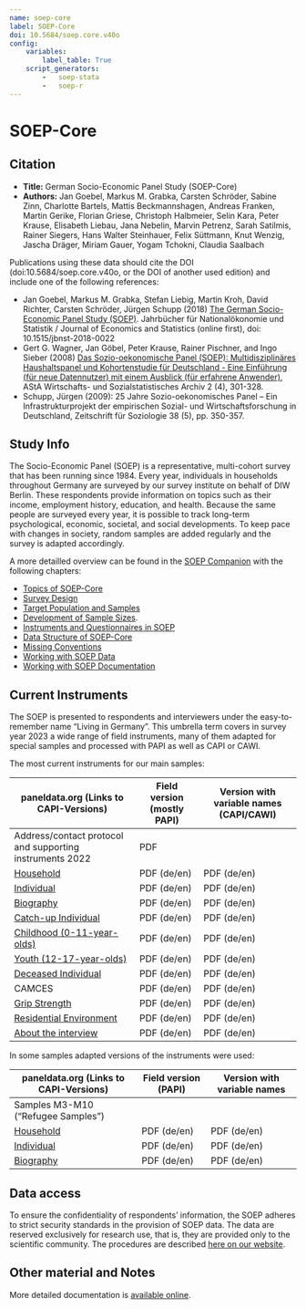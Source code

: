 ```yaml
---
name: soep-core
label: SOEP-Core
doi: 10.5684/soep.core.v40o
config:
    variables:
        label_table: True
    script_generators:
        -   soep-stata
        -   soep-r
---
```


# SOEP-Core

## Citation

* **Title:** German Socio-Economic Panel Study (SOEP-Core)
* **Authors:**  Jan Goebel, Markus M. Grabka, Carsten Schröder, Sabine Zinn, Charlotte Bartels, Mattis Beckmannshagen, Andreas Franken, Martin Gerike, Florian Griese, Christoph Halbmeier, Selin Kara, Peter Krause, Elisabeth Liebau, Jana Nebelin, Marvin Petrenz, Sarah Satilmis, Rainer Siegers, Hans Walter Steinhauer, Felix Süttmann, Knut Wenzig, Jascha Dräger, Miriam Gauer, Yogam Tchokni, Claudia Saalbach

Publications using these data should cite the DOI (doi:10.5684/soep.core.v40o, or the DOI of another used edition) and include one of the following references:

* Jan Goebel, Markus M. Grabka, Stefan Liebig, Martin Kroh, David Richter, Carsten Schröder, Jürgen Schupp (2018) [The German Socio-Economic Panel Study (SOEP)](https://doi.org/10.1515/jbnst-2018-0022). Jahrbücher für Nationalökonomie und Statistik / Journal of Economics and Statistics (online first), doi: 10.1515/jbnst-2018-0022
* Gert G. Wagner, Jan Göbel, Peter Krause, Rainer Pischner, and Ingo Sieber (2008) [Das Sozio-oekonomische Panel (SOEP): Multidisziplinäres Haushaltspanel und Kohortenstudie für Deutschland - Eine Einführung (für neue Datennutzer) mit einem Ausblick (für erfahrene Anwender)](https://doi.org/10.1007/s11943-008-0050-y), AStA Wirtschafts- und Sozialstatistisches Archiv 2 (4), 301-328.
* Schupp, Jürgen (2009): 25 Jahre Sozio-oekonomisches Panel – Ein Infrastrukturprojekt der empirischen Sozial- und Wirtschaftsforschung in Deutschland, Zeitschrift für Soziologie 38 (5), pp. 350-357.

## Study Info

The Socio-Economic Panel (SOEP) is a representative, multi-cohort survey that has been running since 1984. Every year, individuals in households throughout Germany are surveyed by our survey institute on behalf of DIW Berlin. These respondents provide information on topics such as their income, employment history, education, and health. Because the same people are surveyed every year, it is possible to track long-term psychological, economic, societal, and social developments. To keep pace with changes in society, random samples are added regularly and the survey is adapted accordingly.

A more detailled overview can be found in the [SOEP Companion](http://companion.soep.de/) with the following chapters:

* [Topics of SOEP-Core](http://companion.soep.de/Topics%20of%20SOEPcore/index.html)
* [Survey Design](http://companion.soep.de/Survey%20Design/)
* [Target Population and Samples](http://companion.soep.de/Target%20Population%20and%20Samples/)
* [Development of Sample Sizes](http://companion.soep.de/Target%20Population%20and%20Samples/Development%20of%20Sample%20Sizes.html).
* [Instruments and Questionnaires in SOEP](http://companion.soep.de/Survey%20Design/SOEP%20Questionnaires.html)
* [Data Structure of SOEP-Core](http://companion.soep.de/Data%20Structure%20of%20SOEPcore/index.html)
* [Missing Conventions](http://companion.soep.de/Data%20Structure%20of%20SOEPcore/Missing%20Conventions.html)
* [Working with SOEP Data](http://companion.soep.de/Working%20with%20SOEP%20Data/)
* [Working with SOEP Documentation](http://companion.soep.de/Working%20with%20SOEP%20Documentation/)

## Current Instruments

The SOEP is presented to respondents and interviewers under the easy-to-remember name “Living in Germany”. This umbrella term covers in survey year 2023 a wide range of field instruments, many of them adapted for special samples and processed with PAPI as well as CAPI or CAWI.

The most current instruments for our main samples: 

| paneldata.org (Links to CAPI-Versions)                        | Field version (mostly PAPI)                                                                                                                                                                  | Version with variable names (CAPI/CAWI) |
| ------------------------------------------------------------- | ------------------------------------------------------------------------------------------------------------------------------------------------------------------------------------- | ---------------------------------- |
| Address/contact protocol and supporting instruments 2022      | PDF                                                                                                                                                                                       |                                    |
| [Household](inst/soep-core-2023-hh2)                          | PDF (de/en) | PDF (de/en)|
| [Individual](inst/soep-core-2023-pe2)                         | PDF (de/en) | PDF (de/en)|
| [Biography](inst/soep-core-2023-ll2)                          | PDF (de/en) | PDF (de/en)|
| [Catch-up Individual](inst/soep-core-2023-l2)                 | PDF (de/en) | PDF (de/en)|
| [Childhood (0-11-year-olds)](inst/soep-core-2023-ki-2)        | PDF (de/en) | PDF (de/en)|
| [Youth (12-17-year-olds)](inst/soep-core-2023-ju-2)           | PDF (de/en) | PDF (de/en)|
| [Deceased Individual](inst/soep-core-2023-vp2)                | PDF (de/en) | PDF (de/en)|
| CAMCES                                                        | PDF (de/en) | PDF (de/en)|
| [Grip Strength](inst/soep-core-2023-gs)                       | PDF (de/en) | PDF (de/en)|
| [Residential Environment](inst/soep-core-2023-wuma)           | PDF (de/en) | PDF (de/en)|
| [About the interview](inst/soep-core-2023-kontext)            | PDF (de/en) | PDF (de/en)|


In some samples adapted versions of the instruments were used:

| paneldata.org (Links to CAPI-Versions)                                           | Field version (PAPI)                                                                         | Version with variable names |
| -------------------------------------------------------------------------------- | -------------------------------------------------------------------------------------------- | --------------------------- |
| Samples M3-M10 (“Refugee Samples”)                                                |                                                                                              |                             |
| [Household](inst/soep-core-2023-hh-ref)            | PDF (de/en) | PDF (de/en)|
| [Individual](inst/soep-core-2023-p-ref)            | PDF (de/en) | PDF (de/en)|
| [Biography](inst/soep-core-2023-ll-ref)            | PDF (de/en) | PDF (de/en)|

## Data access

To ensure the confidentiality of respondents’ information, the SOEP adheres to strict security standards in the provision of SOEP data. The data are reserved exclusively for research use, that is, they are provided only to the scientific community. The procedures are described [here on our website](https://www.diw.de/en/diw_01.c.601584.en/data_access.html).

## Other material and Notes

More detailed documentation is [available online](https://doi.org/10.5684/soep.core.v40o).

